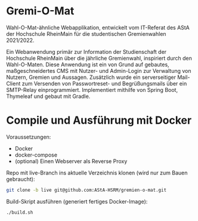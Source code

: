 # Gremi-O-Mat

Wahl-O-Mat-ähnliche Webapplikation, entwickelt vom IT-Referat des AStA der Hochschule RheinMain für die studentischen Gremienwahlen 2021/2022.

Ein Webanwendung primär zur Information der Studienschaft der Hochschule RheinMain über die jährliche Gremienwahl, inspiriert durch den Wahl-O-Maten.
Diese Anwendung ist ein von Grund auf gebautes, maßgeschneidertes CMS mit Nutzer- und Admin-Login zur Verwaltung von Nutzern, Gremien und Aussagen. Zusätzlich wurde ein serverseitiger Mail-Client zum Versenden von Passwortreset- und Begrüßungsmails über ein SMTP-Relay einprogrammiert. Implementiert mithilfe von Spring Boot, Thymeleaf und gebaut mit Gradle.

# Compile und Ausführung mit Docker

Voraussetzungen:
- Docker
- docker-compose
- (optional) Einen Webserver als Reverse Proxy

Repo mit live-Branch ins aktuelle Verzeichnis klonen (wird nur zum Bauen gebraucht):
```bash
git clone -b live git@github.com:AStA-HSRM/gremien-o-mat.git
```
Build-Skript ausführen (generiert fertiges Docker-Image):
```bash
./build.sh
```